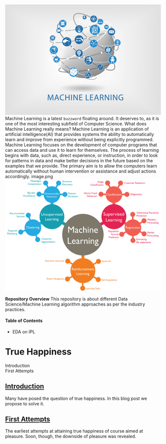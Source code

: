 ![enter image description here](https://github.com/anooppainuly/Data-Science-Projects/blob/main/Homepage/ML.jpg?raw=true)
Machine Learning is a latest `buzzword` floating around. It deserves to, as it is one of the most interesting subfield of Computer Science.
What does Machine Learning really means?
Machine Learning is an application of artificial intelligence(AI) that provides systems the ability to automatically learn and improve from experience without being explicitly programmed.
Machine Learning focuses on the development of computer programs that can access data and use it to learn for themselves.
The process of learning begins with data, such as, direct experience, or instruction, in order to look for patterns in data and make better decisions in the future based on the examples that we provide. The primary aim is to allow the computers learn automatically without human intervention or assistance and adjust actions accordingly. image.png
![enter image description here](https://github.com/anooppainuly/Data-Science-Projects/blob/main/Homepage/machine-learning.png?raw=true)

**Repository Overview**
This repository is about different Data Science/Machine Learning algorithm approaches as per the industry practices.

#### Table of Contents

 - EDA on IPL


<h1 class="title">
    True Happiness
</h1>
<div id="TOC">
    <ul>
        <li>
            <a href="#introduction">Introduction</a>
        </li>
        <li>
            <a href="#first-attempts">First Attempts</a>
        </li>
    </ul>
</div>
<div id="introduction">
    <h2>
        <a href="#TOC">Introduction</a>
    </h2>
    <p>
        Many have posed the question of true happiness. In this blog post we propose to solve it.
    </p>
</div>
<div id="first-attempts">
    <h2>
        <a href="#TOC">First Attempts</a>
    </h2>
    <p>
        The earliest attempts at attaining true happiness of course aimed at pleasure. Soon, though, the downside of pleasure was revealed.
    </p>
</div>
